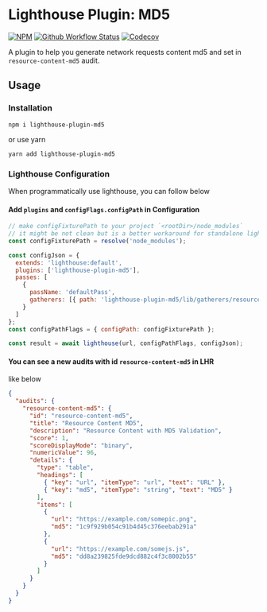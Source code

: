 # Lighthouse Plugin: MD5

[![NPM](https://img.shields.io/npm/v/lighthouse-plugin-md5.svg)](https://www.npmjs.com/package/lighthouse-plugin-md5) [![Github Workflow Status](https://github.com/aquariuslt/lighthouse-plugin-md5/workflows/build/badge.svg)](https://github.com/aquariuslt/lighthouse-plugin-md5) [![Codecov](https://codecov.io/gh/aquariuslt/lighthouse-plugin-md5/branch/master/graph/badge.svg)](https://codecov.io/gh/aquariuslt/lighthouse-plugin-md5)

A plugin to help you generate network requests content md5 and set in `resource-content-md5` audit.

## Usage

### Installation

```shell script
npm i lighthouse-plugin-md5
```

or use yarn

```shell script
yarn add lighthouse-plugin-md5
```

### Lighthouse Configuration

When programmatically use lighthouse, you can follow below

#### Add `plugins` and `configFlags.configPath` in Configuration

```js
// make configFixturePath to your project `<rootDir>/node_modules`
// it might be not clean but is a better workaround for standalone lighthouse plugin from public registry
const configFixturePath = resolve('node_modules');

const configJson = {
  extends: 'lighthouse:default',
  plugins: ['lighthouse-plugin-md5'],
  passes: [
    {
      passName: 'defaultPass',
      gatherers: [{ path: 'lighthouse-plugin-md5/lib/gatherers/resource-content-md5' }]
    }
  ]
};
const configPathFlags = { configPath: configFixturePath };

const result = await lighthouse(url, configPathFlags, configJson);
```

#### You can see a new audits with id `resource-content-md5` in LHR

like below

```json
{
  "audits": {
    "resource-content-md5": {
      "id": "resource-content-md5",
      "title": "Resource Content MD5",
      "description": "Resource Content with MD5 Validation",
      "score": 1,
      "scoreDisplayMode": "binary",
      "numericValue": 96,
      "details": {
        "type": "table",
        "headings": [
          { "key": "url", "itemType": "url", "text": "URL" },
          { "key": "md5", "itemType": "string", "text": "MD5" }
        ],
        "items": [
          {
            "url": "https://example.com/somepic.png",
            "md5": "1c9f929b054c91b4d45c376eebab291a"
          },
          {
            "url": "https://example.com/somejs.js",
            "md5": "dd8a239825fde9dcd882c4f3c8002b55"
          }
        ]
      }
    }
  }
}
```
